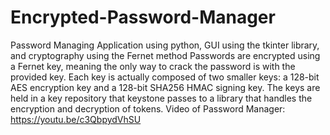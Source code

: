 # Encrypted-Password-Manager
Password Managing Application using python, GUI using the tkinter library, and cryptography using the Fernet method
Passwords are encrypted using a Fernet key, meaning the only way to crack the password is with the provided key. Each key is actually composed of two smaller keys: a 128-bit AES encryption key and a 128-bit SHA256 HMAC signing key. The keys are held in a key repository that keystone passes to a library that handles the encryption and decryption of tokens.
Video of Password Manager: https://youtu.be/c3QbpydVhSU

